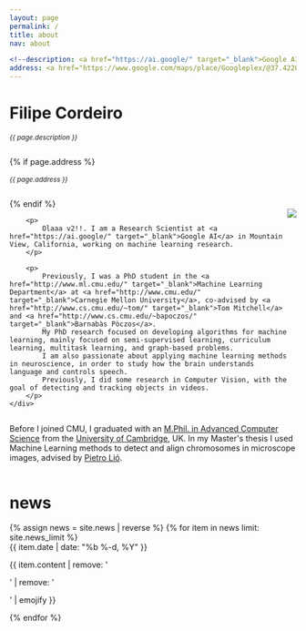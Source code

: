 ```yaml
---
layout: page
permalink: /
title: about
nav: about

<!--description: <a href="https://ai.google/" target="_blank">Google AI</a> -->
address: <a href="https://www.google.com/maps/place/Googleplex/@37.4220656,-122.0862837,17z/data=!3m1!4b1!4m5!3m4!1s0x808fba02425dad8f:0x6c296c66619367e0!8m2!3d37.4220656!4d-122.0840897" class="page-description" target="_blank">UFRPE. Googleplex, Mountain View, California, USA </a>
---
```


<div class="col p-0 pt-4 pb-4">
  <h1 class="pb-3 title text-left font-weight-bold">Filipe Cordeiro</h1>
  <h6 class="m-0 mb-2" style="font-size: 0.83em;">{{ page.description }}</h6>
  {% if page.address %}
      <h6 class="m-0 mb-2" style="font-size: 0.83em;">{{ page.address }}</h6>
  {% endif %}
</div>

<!-- Introduction -->

<div style="display: flex; flex-wrap: wrap;">
    <div class="text-justify p-0">
        <div class="col-xs-12 col-sm-6 p-0 pt-2 pb-sm-2 pb-4 pl-sm-4 text-center" style="float: right;">
          <img class="profile-img img-responsive" src="{{ 'prof_pic.jpg' | prepend: '/assets/img/' | prepend: site.baseurl | prepend: site.url }}">
        </div>

        <p>
            Olaaa v2!!. I am a Research Scientist at <a href="https://ai.google/" target="_blank">Google AI</a> in Mountain View, California, working on machine learning research.
        </p>
        
        <p>
            Previously, I was a PhD student in the <a href="http://www.ml.cmu.edu/" target="_blank">Machine Learning Department</a> at <a href="http://www.cmu.edu/" target="_blank">Carnegie Mellon University</a>, co-advised by <a href="http://www.cs.cmu.edu/~tom/" target="_blank">Tom Mitchell</a> and <a href="http://www.cs.cmu.edu/~bapoczos/" target="_blank">Barnabàs Pòczos</a>.
            My PhD research focused on developing algorithms for machine learning, mainly focused on semi-supervised learning, curriculum learning, multitask learning, and graph-based problems.
            I am also passionate about applying machine learning methods in neuroscience, in order to study how the brain understands language and controls speech.
            Previously, I did some research in Computer Vision, with the goal of detecting and tracking objects in videos.
        </p>
    </div>
</div>

<div class="col text-justify p-0">
    <p>
        Before I joined CMU, I graduated with an <a href="https://www.cst.cam.ac.uk/admissions/acs" target="_blank">M.Phil. in Advanced Computer Science</a>
        from the <a href="https://www.cam.ac.uk/" target="_blank">University of Cambridge</a>, UK.
        In my Master's thesis I used Machine Learning methods to detect and align chromosomes in microscope images,
        advised by <a href="https://www.cl.cam.ac.uk/~pl219/" target="_blank">Pietro Lió</a>.
    </p>
</div>

<!-- News -->
<div class="news mt-3 p-0">
  <h1 class="title mb-4 p-0">news</h1>
  {% assign news = site.news | reverse %}
  {% for item in news limit: site.news_limit %}
    <div class="row p-0">
      <div class="col-sm-2 p-0">
        <span class="badge light-green darken-1 font-weight-bold text-uppercase align-middle date ml-3">
          {{ item.date | date: "%b %-d, %Y" }}
        </span>
      </div>
      <div class="col-sm-10 mt-2 mt-sm-0 ml-3 ml-md-0 p-0 font-weight-light text">
        <p>{{ item.content | remove: '<p>' | remove: '</p>' | emojify }}</p>
      </div>
    </div>
  {% endfor %}
</div>
